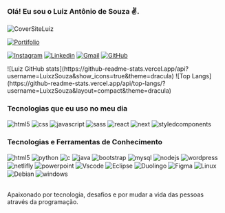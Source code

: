 ### Olá! Eu sou o Luiz Antônio de Souza ✌️.<br/>

<img align="center" alt="CoverSiteLuiz" src="https://media.licdn.com/dms/image/v2/D4D22AQE1DGI5QIV7Yw/feedshare-shrink_2048_1536/B4DZSs2sKdHkAs-/0/1738066805629?e=1746662400&v=beta&t=Cru6Ov_nqeuNzDVFu1OVBHCmXClM0oOPXih2zZOLAk4" />

[![Portifolio](https://img.shields.io/website-up-down-green-red/http/monip.org.svg)](https://www.luixzsouza.com.br)

[![Instagram](https://img.shields.io/badge/Instagram-E4405F?style=for-the-badge&logo=instagram&logoColor=white)](https://www.instagram.com/luizantonio.souza_/)
[![Linkedin](https://img.shields.io/badge/LinkedIn-0077B5?style=for-the-badge&logo=linkedin&logoColor=white)](https://www.linkedin.com/in/luiz-antonio-souza-5000a226b/)
[![Gmail](https://img.shields.io/badge/Gmail-D14836?style=for-the-badge&logo=gmail&logoColor=white)](https://www.linkedin.com/in/luiz-antonio-souza-5000a226b/)
[![GitHub](https://img.shields.io/badge/GitHub-100000?style=for-the-badge&logo=github&logoColor=white)](https://github.com/LuixzSouza)

<div style="display: flex" >
![Luiz GitHub stats](https://github-readme-stats.vercel.app/api?username=LuixzSouza&show_icons=true&theme=dracula)
![Top Langs](https://github-readme-stats.vercel.app/api/top-langs/?username=LuixzSouza&layout=compact&theme=dracula)       
</div>

### Tecnologias que eu uso no meu dia

<div style="dislpay: inline_block" <br/>
  <img align="center" alt="html5" src="https://luixzsouza.com.br/icons/html5.svg" />
  <img align="center" alt="css" src="https://luixzsouza.com.br/icons/CSS3.svg" />
  <img align="center" alt="javascript" src="https://luixzsouza.com.br/icons/JavaScript.svg" />
  <img align="center" alt="sass" src="https://luixzsouza.com.br/icons/Sass.svg" />
  <img align="center" alt="react" src="https://luixzsouza.com.br/icons/React.svg" />
  <img align="center" alt="next" src="https://luixzsouza.com.br/icons/next.svg" />
  <img align="center" alt="styledcomponents" src="https://luixzsouza.com.br/icons/styled-components.svg" />
</div>

### Tecnologias e Ferramentas de Conhecimento

<div style="dislpay: inline_block" <br/>
  <img align="center" alt="html5" src="https://luixzsouza.com.br/icons/java.svg" />
  <img align="center" alt="python" src="https://luixzsouza.com.br/icons/python.svg" />
  <img align="center" alt="c" src="https://luixzsouza.com.br/icons/C.svg" />
  <img align="center" alt="java" src="https://luixzsouza.com.br/icons/java.svg" />
  <img align="center" alt="bootstrap" src="https://luixzsouza.com.br/icons/bootstrap.svg" />
  <img align="center" alt="mysql" src="https://luixzsouza.com.br/icons/mysql.svg" />
  <img align="center" alt="nodejs" src="https://luixzsouza.com.br/icons/Node.svg" />
  <img align="center" alt="wordpress" src="https://luixzsouza.com.br/icons/wordpress.svg" />
  <img align="center" alt="netlifly" src="https://luixzsouza.com.br/icons/netlify.svg" />
  <img align="center" alt="powerpoint" src="https://luixzsouza.com.br/icons/powerpoint.svg" />
  <img align="center" alt="Vscode" src="https://luixzsouza.com.br/icons/vsCode.svg" />
  <img align="center" alt="Eclipse" src="https://luixzsouza.com.br/icons/eclipse.svg" />
  <img align="center" alt="Duolingo" src="https://luixzsouza.com.br/icons/duolingo.svg" />
  <img align="center" alt="Figma" src="https://luixzsouza.com.br/icons/Figma.svg" />
  <img align="center" alt="Linux" src="https://luixzsouza.com.br/icons/Linux.svg" />
  <img align="center" alt="Debian" src="https://luixzsouza.com.br/icons/debian.svg" />
  <img align="center" alt="windows" src="https://luixzsouza.com.br/icons/Windows.svg" />
</div><br/>

Apaixonado por tecnologia, desafios e por mudar a vida das pessoas através da programação.
